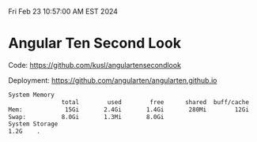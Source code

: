 Fri Feb 23 10:57:00 AM EST 2024

# Angular Ten Second Look

Code: https://github.com/kusl/angulartensecondlook

Deployment: https://github.com/angularten/angularten.github.io

```bash
System Memory
               total        used        free      shared  buff/cache   available
Mem:            15Gi       2.4Gi       1.4Gi       280Mi        12Gi        12Gi
Swap:          8.0Gi       1.3Mi       8.0Gi
System Storage
1.2G	.
